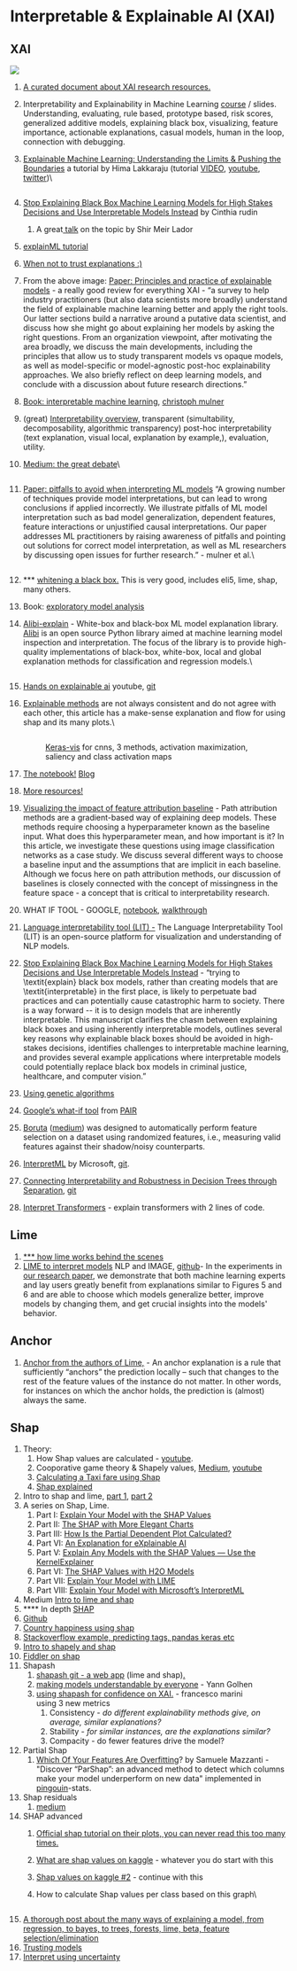 # Interpretable & Explainable AI (XAI)

## XAI

![](https://lh3.googleusercontent.com/gQgeZyxlXU37RydzNxXz1VitIZ-vdWr0YGy59EphP1cD8KqEE3VB58CGxxORvdmNuSLeRcRaytp7nJkFZveApPd4Fq8xEOV51ZSuXJsFdkU9EpL8d1cQRKzoCEpBjqARmiRD0NEV)

1. [A curated document about XAI research resources. ](https://docs.google.com/spreadsheets/d/1uQy6a3BfxOXI8Nh3ECH0bqqSc95zpy4eIp\_9JAMBkKg/edit?usp=sharing)
2. Interpretability and Explainability in Machine Learning [course](https://interpretable-ml-class.github.io/) / slides. Understanding, evaluating, rule based, prototype based, risk scores, generalized additive models, explaining black box, visualizing, feature importance, actionable explanations, casual models, human in the loop, connection with debugging.&#x20;
3.  [Explainable Machine Learning: Understanding the Limits & Pushing the Boundaries](https://drive.google.com/file/d/1xn2dCDAeEEhB\_rex202KxMPqIPj31fZ4/view) a tutorial by Hima Lakkaraju (tutorial [VIDEO](https://www.chilconference.org/tutorial\_T04.html), [youtube](https://www.youtube.com/watch?v=K6-ujR\_67eY), [twitter](https://twitter.com/hima\_lakkaraju/status/1390759698224271361))\


    <figure><img src="https://lh3.googleusercontent.com/rO4qszA6Hz3L21ZL3YOJB3GNG9u-Q0rGGQ0QxamCYq6MLwHPxkHhk5GUGhVpMKTM0EJH0SHDIr5Tts9vCvjTKWZzrKDdoaE8jfdLDV3Dstu66HiNYvKmoRBQDAEothlrQM7FSLdD" alt=""><figcaption></figcaption></figure>
4. [Stop Explaining Black Box Machine Learning Models for High Stakes Decisions and Use Interpretable Models Instead](https://arxiv.org/pdf/1811.10154.pdf) by Cinthia rudin&#x20;
   1. A great[ talk](https://www.youtube.com/watch?app=desktop\&v=FEAk-U0dT8Y) on the topic by Shir Meir Lador
5. [explainML tutorial](https://explainml-tutorial.github.io/neurips20)
6. [When not to trust explanations :)](https://docs.google.com/presentation/d/10a0PNKwoV3a1XChzvY-T1mWudtzUIZi3sCMzVwGSYfM/edit#slide=id.p)
7. From the above image: [Paper: Principles and practice of explainable models](https://arxiv.org/abs/2009.11698) - a really good review for everything XAI - “a survey to help industry practitioners (but also data scientists more broadly) understand the field of explainable machine learning better and apply the right tools. Our latter sections build a narrative around a putative data scientist, and discuss how she might go about explaining her models by asking the right questions. From an organization viewpoint, after motivating the area broadly, we discuss the main developments, including the principles that allow us to study transparent models vs opaque models, as well as model-specific or model-agnostic post-hoc explainability approaches. We also briefly reflect on deep learning models, and conclude with a discussion about future research directions.”
8. [Book: interpretable machine learning](https://christophm.github.io/interpretable-ml-book/agnostic.html), [christoph mulner](https://christophm.github.io/)
9. (great) [Interpretability overview,](https://thegradient.pub/interpretability-in-ml-a-broad-overview/?fbclid=IwAR2ltYQWbS5jixIJzAnFg8dz1A-9y9eGIMxQfpB\_Pp5x9knP1Y4JhQg3xgI) transparent (simultability, decomposability, algorithmic transparency) post-hoc interpretability (text explanation, visual local, explanation by example,), evaluation, utility.&#x20;
10. [Medium: the great debate](https://medium.com/swlh/the-great-ai-debate-interpretability-1d139167b55)\


    <figure><img src=".gitbook/assets/image (11).png" alt=""><figcaption></figcaption></figure>
11. [Paper: pitfalls to avoid when interpreting ML models](https://arxiv.org/abs/2007.04131) “A growing number of techniques provide model interpretations, but can lead to wrong conclusions if applied incorrectly. We illustrate pitfalls of ML model interpretation such as bad model generalization, dependent features, feature interactions or unjustified causal interpretations. Our paper addresses ML practitioners by raising awareness of pitfalls and pointing out solutions for correct model interpretation, as well as ML researchers by discussing open issues for further research.” - mulner et al.\


    <figure><img src=".gitbook/assets/image (16).png" alt=""><figcaption></figcaption></figure>
12. \*\*\* [whitening a black box.](https://francescopochetti.com/whitening-a-black-box-how-to-interpret-a-ml-model/) This is very good, includes eli5, lime, shap, many others.
13. Book: [exploratory model analysis](https://pbiecek.github.io/ema/)&#x20;
14. [Alibi-explain](https://github.com/SeldonIO/alibi) - White-box and black-box ML model explanation library. [Alibi](https://docs.seldon.io/projects/alibi) is an open source Python library aimed at machine learning model inspection and interpretation. The focus of the library is to provide high-quality implementations of black-box, white-box, local and global explanation methods for classification and regression models.\


    <figure><img src=".gitbook/assets/image (15).png" alt=""><figcaption></figcaption></figure>
15. [Hands on explainable ai](https://www.youtube.com/watch?v=1mNhPoab9JI\&fbclid=IwAR1cV\_\_3zBClI-mq3XpJfgn691xB7EM5gdZpejJ86wnrsVoiGmQFY9P5Uho) youtube, [git](https://github.com/PacktPublishing/Hands-On-Explainable-AI-XAI-with-Python?fbclid=IwAR012IQFa4ce3camoD13iIRyCfQlWPi3HwQs8VDjIGgFnGdcm3xkq7zir-U)
16. [Explainable methods](https://towardsdatascience.com/interpretable-machine-learning-with-xgboost-9ec80d148d27) are not always consistent and do not agree with each other, this article has a make-sense explanation and flow for using shap and its many plots.\


    <figure><img src=".gitbook/assets/image.png" alt=""><figcaption><p><a href="https://github.com/raghakot/keras-vis">Keras-vis</a> for cnns, 3 methods, activation maximization, saliency and class activation maps</p></figcaption></figure>
17. [The notebook!](https://github.com/FraPochetti/KagglePlaygrounds/blob/master/InterpretableML.ipynb) [Blog](https://francescopochetti.com/whitening-a-black-box-how-to-interpret-a-ml-model/)
18. [More resources!](https://docs.google.com/spreadsheets/d/1uQy6a3BfxOXI8Nh3ECH0bqqSc95zpy4eIp\_9JAMBkKg/edit#gid=0)
19. [Visualizing the impact of feature attribution baseline](https://distill.pub/2020/attribution-baselines/) - Path attribution methods are a gradient-based way of explaining deep models. These methods require choosing a hyperparameter known as the baseline input. What does this hyperparameter mean, and how important is it? In this article, we investigate these questions using image classification networks as a case study. We discuss several different ways to choose a baseline input and the assumptions that are implicit in each baseline. Although we focus here on path attribution methods, our discussion of baselines is closely connected with the concept of missingness in the feature space - a concept that is critical to interpretability research.
20. WHAT IF TOOL - GOOGLE, [notebook](https://colab.research.google.com/github/PAIR-code/what-if-tool/blob/master/WIT\_Smile\_Detector.ipynb), [walkthrough](https://pair-code.github.io/what-if-tool/learn/tutorials/walkthrough/)
21. [Language interpretability tool (LIT) -](https://pair-code.github.io/lit/) The Language Interpretability Tool (LIT) is an open-source platform for visualization and understanding of NLP models.
22. [Stop Explaining Black Box Machine Learning Models for High Stakes Decisions and Use Interpretable Models Instead](https://arxiv.org/abs/1811.10154) - “trying to \textit{explain} black box models, rather than creating models that are \textit{interpretable} in the first place, is likely to perpetuate bad practices and can potentially cause catastrophic harm to society. There is a way forward -- it is to design models that are inherently interpretable. This manuscript clarifies the chasm between explaining black boxes and using inherently interpretable models, outlines several key reasons why explainable black boxes should be avoided in high-stakes decisions, identifies challenges to interpretable machine learning, and provides several example applications where interpretable models could potentially replace black box models in criminal justice, healthcare, and computer vision.”
23. [Using genetic algorithms](https://towardsdatascience.com/interpreting-black-box-machine-learning-models-with-genetic-algorithms-a803bfd134cb)
24. [ Google’s what-if tool](https://pair-code.github.io/what-if-tool/demos/image.html) from [PAIR](https://pair.withgoogle.com/)
25. [Boruta](https://github.com/scikit-learn-contrib/boruta\_py) ([medium](https://towardsdatascience.com/boruta-explained-the-way-i-wish-someone-explained-it-to-me-4489d70e154a)) was designed to automatically perform feature selection on a dataset using randomized features, i.e., measuring valid features against their shadow/noisy counterparts.
26. [InterpretML](https://interpret.ml/) by Microsoft, [git](https://github.com/interpretml/interpret).
27. [Connecting Interpretability and Robustness in Decision Trees through Separation](https://icml.cc/virtual/2021/poster/10107?fbclid=IwAR06qMwbn1cRgWLWtVHf\_fAHEbasc0TNrWCdGiSGsIiv4kmQY1TMeTonC6I), [git](https://github.com/yangarbiter/interpretable-robust-trees?fbclid=IwAR3wqCFzuSPQgv30RVdCLi8FGjajErSvuGQd1Zq1VrkpC\_bNNMgR4r\_nd5w)
28. [Interpret Transformers](https://github.com/cdpierse/transformers-interpret) - explain transformers with 2 lines of code.

## Lime

1. [\*\*\* how lime works behind the scenes](https://medium.com/analytics-vidhya/explain-your-model-with-lime-5a1a5867b423)
2. [LIME to interpret models](https://www.oreilly.com/learning/introduction-to-local-interpretable-model-agnostic-explanations-lime) NLP and IMAGE, [github](https://github.com/marcotcr/lime)- In the experiments in [our research paper](http://arxiv.org/abs/1602.04938), we demonstrate that both machine learning experts and lay users greatly benefit from explanations similar to Figures 5 and 6 and are able to choose which models generalize better, improve models by changing them, and get crucial insights into the models' behavior.

## Anchor

1. [Anchor from the authors of Lime,](https://github.com/marcotcr/anchor) - An anchor explanation is a rule that sufficiently “anchors” the prediction locally – such that changes to the rest of the feature values of the instance do not matter. In other words, for instances on which the anchor holds, the prediction is (almost) always the same.

## Shap

1. Theory:
   1. How Shap values are calculated - [youtube](https://www.youtube.com/watch?v=u7Om2joZWYs).
   2. Cooporative game theory & Shapely values, [Medium](https://p17anshikap.medium.com/corporative-game-theory-and-shapley-values-b96dc7284701), [youtube](https://www.youtube.com/watch?v=w9O0fkfMkx0)&#x20;
   3. [Calculating a Taxi fare using Shap](https://www.youtube.com/watch?v=aThG4YAFErw)
   4. [Shap explained](https://towardsdatascience.com/shap-explained-the-way-i-wish-someone-explained-it-to-me-ab81cc69ef30)
2. Intro to shap and lime, [part 1](https://blog.dominodatalab.com/shap-lime-python-libraries-part-1-great-explainers-pros-cons/), [part 2](https://blog.dominodatalab.com/shap-lime-python-libraries-part-2-using-shap-lime/)
3. A series on Shap, Lime.
   1. Part I: [Explain Your Model with the SHAP Values](https://towardsdatascience.com/explain-your-model-with-the-shap-values-bc36aac4de3d)
   2. Part II: [The SHAP with More Elegant Charts](https://dataman-ai.medium.com/the-shap-with-more-elegant-charts-bc3e73fa1c0c)
   3. Part III: [How Is the Partial Dependent Plot Calculated?](https://dataman-ai.medium.com/how-is-the-partial-dependent-plot-computed-8d2001a0e556)
   4. Part VI: [An Explanation for eXplainable AI](https://medium.com/analytics-vidhya/an-explanation-for-explainable-ai-xai-d56ae3dacd13)
   5. Part V: [Explain Any Models with the SHAP Values — Use the KernelExplainer](https://towardsdatascience.com/explain-any-models-with-the-shap-values-use-the-kernelexplainer-79de9464897a)
   6. Part VI: [The SHAP Values with H2O Models](https://medium.com/dataman-in-ai/the-shap-values-with-h2o-models-773a203b75e3)
   7. Part VII: [Explain Your Model with LIME](https://medium.com/@Dataman.ai/explain-your-model-with-lime-5a1a5867b423)
   8. Part VIII: [Explain Your Model with Microsoft’s InterpretML](https://medium.com/@Dataman.ai/explain-your-model-with-microsofts-interpretml-5daab1d693b4)
4. Medium [Intro to lime and shap](https://towardsdatascience.com/explain-nlp-models-with-lime-shap-5c5a9f84d59b)
5. \*\*\*\* In depth [SHAP](https://towardsdatascience.com/introducing-shap-decision-plots-52ed3b4a1cba)
6. [Github](https://github.com/slundberg/shap)
7. [Country happiness using shap](https://sararobinson.dev/2019/03/24/preventing-bias-machine-learning.html)
8. [Stackoverflow example, predicting tags, pandas keras etc](https://stackoverflow.blog/2019/05/06/predicting-stack-overflow-tags-with-googles-cloud-ai/)
9. [Intro to shapely and shap](https://towardsdatascience.com/a-new-perspective-on-shapley-values-an-intro-to-shapley-and-shap-6f1c70161e8d?)
10. [Fiddler on shap](https://medium.com/fiddlerlabs/case-study-explaining-credit-modeling-predictions-with-shap-2a7b3f86ec12)
11. Shapash
    1. [shapash git - ](https://github.com/MAIF/shapash)[a web app](https://github.com/MAIF/shapash) (lime and shap)[. ](https://github.com/MAIF/shapash)
    2. [making models understandable by everyone](https://pub.towardsai.net/shapash-making-ml-models-understandable-by-everyone-8f96ad469eb3) - Yann Golhen
    3. [using shapash for confidence on XAI.](https://towardsdatascience.com/building-confidence-on-explainability-methods-66b9ee575514)  - francesco marini\
       using 3 new metrics
       1. Consistency - _do different explainability methods give, on average, similar explanations?_
       2. Stability - _for similar instances, are the explanations similar?_&#x20;
       3. Compacity - do fewer features drive the model?
12. Partial Shap
    1. [Which Of Your Features Are Overfitting](https://towardsdatascience.com/which-of-your-features-are-overfitting-c46d0762e769)? by Samuele Mazzanti - "Discover “ParShap”: an advanced method to detect which columns make your model underperform on new data" implemented in [pingouin](https://pingouin-stats.org/)-stats.
13. Shap residuals
    1. [medium](https://towardsdatascience.com/shapley-residuals-measuring-the-limitations-of-shapley-values-for-explainability-d9cdc3582522)
14. SHAP advanced
    1. [Official shap tutorial on their plots, you can never read this too many times.](https://slundberg.github.io/shap/notebooks/plots/decision\_plot.html)
    2. [What are shap values on kaggle](https://www.kaggle.com/dansbecker/shap-values) - whatever you do start with this
    3. [Shap values on kaggle #2](https://www.kaggle.com/dansbecker/advanced-uses-of-shap-values) - continue with this
    4.  How to calculate Shap values per class based on this graph\


        <figure><img src=".gitbook/assets/image (1).png" alt=""><figcaption></figcaption></figure>
15. [A thorough post about the many ways of explaining a model, from regression, to bayes, to trees, forests, lime, beta, feature selection/elimination](https://lilianweng.github.io/lil-log/2017/08/01/how-to-explain-the-prediction-of-a-machine-learning-model.html#interpretable-models)
16. [Trusting models](https://arxiv.org/pdf/1602.04938.pdf)
17. [Interpret using uncertainty](https://becominghuman.ai/using-uncertainty-to-interpret-your-model-67a97c28fea5)

